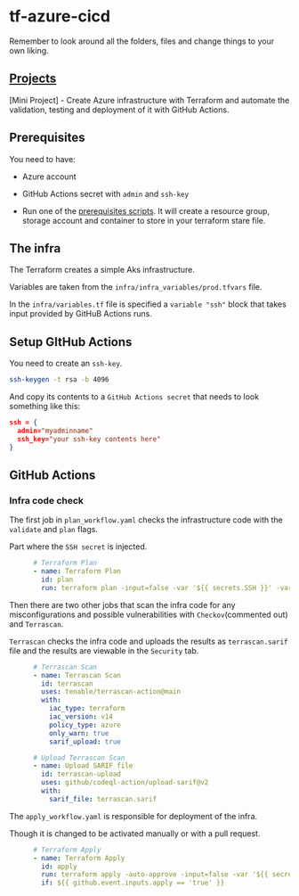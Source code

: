 # tf-azure-cicd

Remember to look around all the folders, files and change things to your own liking.

## [Projects](https://github.com/RustyTake-Off/projects)

[Mini Project] - Create Azure infrastructure with Terraform and automate the validation, testing and deployment of it with GitHub Actions.

## Prerequisites

You need to have:

* Azure account

* GitHub Actions secret with `admin` and `ssh-key`

* Run one of the [prerequisites scripts](https://github.com/RustyTake-Off/tf-azure-cicd/tree/main/prerequisites). It will create a resource group, storage account and container to store in your terraform stare file.

## The infra

The Terraform creates a simple Aks infrastructure.

Variables are taken from the `infra/infra_variables/prod.tfvars` file.

In the `infra/variables.tf` file is specified a `variable "ssh"` block that takes input provided by GitHuB Actions runs.

## Setup GItHub Actions

You need to create an `ssh-key`.

```bash
ssh-keygen -t rsa -b 4096
```

And copy its contents to a `GitHub Actions secret` that needs to look something like this:

```json
ssh = {
  admin="myadminname"
  ssh_key="your ssh-key contents here"
}
```

## GitHub Actions

### Infra code check

The first job in `plan_workflow.yaml` checks the infrastructure code with the `validate` and `plan` flags.

Part where the `SSH secret` is injected.

```yaml
      # Terraform Plan
      - name: Terraform Plan
        id: plan
        run: terraform plan -input=false -var '${{ secrets.SSH }}' -var-file 'infra_variables/prod.tfvars'
```

Then there are two other jobs that scan the infra code for any misconfigurations and possible vulnerabilities with `Checkov`(commented out) and `Terrascan`.

`Terrascan` checks the infra code and uploads the results as `terrascan.sarif` file and the results are viewable in the `Security` tab.

```yaml
      # Terrascan Scan
      - name: Terrascan Scan
        id: terrascan
        uses: tenable/terrascan-action@main
        with:
          iac_type: terraform
          iac_version: v14
          policy_type: azure
          only_warn: true
          sarif_upload: true

      # Upload Terrascan Scan
      - name: Upload SARIF file
        id: terrascan-upload
        uses: github/codeql-action/upload-sarif@v2
        with:
          sarif_file: terrascan.sarif
```

The `apply_workflow.yaml` is responsible for deployment of the infra.

Though it is changed to be activated manually or with a pull request.

```yaml
      # Terraform Apply
      - name: Terraform Apply
        id: apply
        run: terraform apply -auto-approve -input=false -var '${{ secrets.SSH }}' -var-file 'infra_variables/prod.tfvars'
        if: ${{ github.event.inputs.apply == 'true' }}
```
